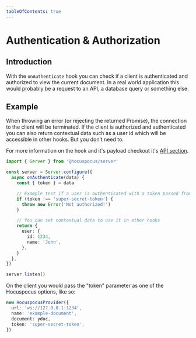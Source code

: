 ```yaml
---
tableOfContents: true
---
```


# Authentication & Authorization

## Introduction

With the `onAuthenticate` hook you can check if a client is authenticated and authorized to view the current document. In a real world application this would probably be a request to an API, a database query or something else.

## Example

When throwing an error (or rejecting the returned Promise), the connection to the client will be terminated. If the client is authorized and authenticated you can also return contextual data such as a user id which will be accessible in other hooks. But you don’t need to.

For more information on the hook and it's payload checkout it's [API section](/api/on-authenticate).

```typescript
import { Server } from '@hocuspocus/server'

const server = Server.configure({
  async onAuthenticate(data) {
    const { token } = data

    // Example test if a user is authenticated with a token passed from the client
    if (token !== 'super-secret-token') {
      throw new Error('Not authorized!')
    }

    // You can set contextual data to use it in other hooks
    return {
      user: {
        id: 1234,
        name: 'John',
      },
    }
  },
})

server.listen()
```

On the client you would pass the "token" parameter as one of the Hocuspocus options, like so:

```typescript
new HocuspocusProvider({
  url: 'ws://127.0.0.1:1234',
  name: 'example-document',
  document: ydoc,
  token: 'super-secret-token',
})
```
